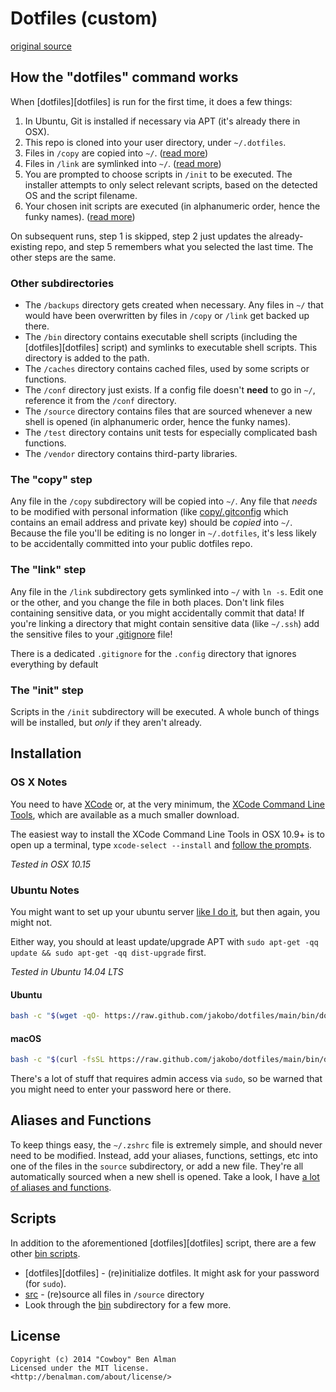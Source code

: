 # Dotfiles (custom)

[original source](https://github.com/cowboy/dotfiles)

## How the "dotfiles" command works

When [dotfiles][dotfiles] is run for the first time, it does a few things:

1. In Ubuntu, Git is installed if necessary via APT (it's already there in OSX).
1. This repo is cloned into your user directory, under `~/.dotfiles`.
1. Files in `/copy` are copied into `~/`. ([read more](#the-copy-step))
1. Files in `/link` are symlinked into `~/`. ([read more](#the-link-step))
1. You are prompted to choose scripts in `/init` to be executed. The installer attempts to only select relevant scripts, based on the detected OS and the script filename.
1. Your chosen init scripts are executed (in alphanumeric order, hence the funky names). ([read more](#the-init-step))

On subsequent runs, step 1 is skipped, step 2 just updates the already-existing repo, and step 5 remembers what you selected the last time. The other steps are the same.

### Other subdirectories

- The `/backups` directory gets created when necessary. Any files in `~/` that would have been overwritten by files in `/copy` or `/link` get backed up there.
- The `/bin` directory contains executable shell scripts (including the [dotfiles][dotfiles] script) and symlinks to executable shell scripts. This directory is added to the path.
- The `/caches` directory contains cached files, used by some scripts or functions.
- The `/conf` directory just exists. If a config file doesn't **need** to go in `~/`, reference it from the `/conf` directory.
- The `/source` directory contains files that are sourced whenever a new shell is opened (in alphanumeric order, hence the funky names).
- The `/test` directory contains unit tests for especially complicated bash functions.
- The `/vendor` directory contains third-party libraries.

### The "copy" step

Any file in the `/copy` subdirectory will be copied into `~/`. Any file that _needs_ to be modified with personal information (like [copy/.gitconfig](copy/.gitconfig) which contains an email address and private key) should be _copied_ into `~/`. Because the file you'll be editing is no longer in `~/.dotfiles`, it's less likely to be accidentally committed into your public dotfiles repo.

### The "link" step

Any file in the `/link` subdirectory gets symlinked into `~/` with `ln -s`. Edit one or the other, and you change the file in both places. Don't link files containing sensitive data, or you might accidentally commit that data! If you're linking a directory that might contain sensitive data (like `~/.ssh`) add the sensitive files to your [.gitignore](.gitignore) file!

There is a dedicated `.gitignore` for the `.config` directory that ignores everything by default

### The "init" step

Scripts in the `/init` subdirectory will be executed. A whole bunch of things will be installed, but _only_ if they aren't already.

## Installation

### OS X Notes

You need to have [XCode](https://developer.apple.com/downloads/index.action?=xcode) or, at the very minimum, the [XCode Command Line Tools](https://developer.apple.com/downloads/index.action?=command%20line%20tools), which are available as a much smaller download.

The easiest way to install the XCode Command Line Tools in OSX 10.9+ is to open up a terminal, type `xcode-select --install` and [follow the prompts](http://osxdaily.com/2014/02/12/install-command-line-tools-mac-os-x/).

_Tested in OSX 10.15_

### Ubuntu Notes

You might want to set up your ubuntu server [like I do it](https://github.com/cowboy/dotfiles/wiki/ubuntu-setup), but then again, you might not.

Either way, you should at least update/upgrade APT with `sudo apt-get -qq update && sudo apt-get -qq dist-upgrade` first.

_Tested in Ubuntu 14.04 LTS_

#### Ubuntu

```sh
bash -c "$(wget -qO- https://raw.github.com/jakobo/dotfiles/main/bin/dotfiles)" && source ~/.bashrc
```

#### macOS

```sh
bash -c "$(curl -fsSL https://raw.github.com/jakobo/dotfiles/main/bin/dotfiles)" && source ~/.bashrc
```

There's a lot of stuff that requires admin access via `sudo`, so be warned that you might need to enter your password here or there.

## Aliases and Functions

To keep things easy, the `~/.zshrc` file is extremely simple, and should never need to be modified. Instead, add your aliases, functions, settings, etc into one of the files in the `source` subdirectory, or add a new file. They're all automatically sourced when a new shell is opened. Take a look, I have [a lot of aliases and functions](source).

## Scripts

In addition to the aforementioned [dotfiles][dotfiles] script, there are a few other [bin scripts](bin).

- [dotfiles][dotfiles] - (re)initialize dotfiles. It might ask for your password (for `sudo`).
- [src](link/.bashrc#L8-18) - (re)source all files in `/source` directory
- Look through the [bin](bin) subdirectory for a few more.

## License

```
Copyright (c) 2014 "Cowboy" Ben Alman
Licensed under the MIT license.
<http://benalman.com/about/license/>
```

